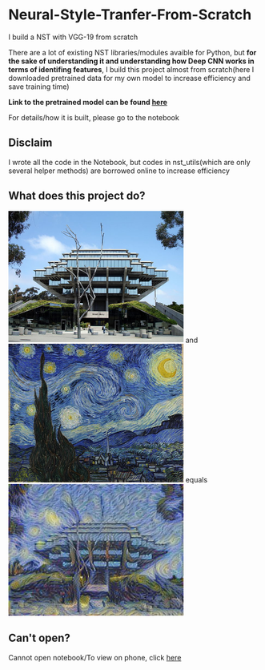 # Neural-Style-Tranfer-From-Scratch
I build a NST with VGG-19 from scratch

There are a lot of existing NST libraries/modules avaible for Python, but **for the sake of understanding it and understanding how Deep CNN works in terms of identifing features**, I build this project almost from scratch(here I downloaded pretrained data for my own model to increase efficiency and save training time)

**Link to the pretrained model can be found [here](http://www.vlfeat.org/matconvnet/pretrained/)**

For details/how it is built, please go to the notebook

## Disclaim
I wrote all the code in the Notebook, but codes in nst_utils(which are only several helper methods) are borrowed online to increase efficiency

## What does this project do?
<img src="images/geisal.jpg" width="350" alt="content">
and
<img src="images/starry-night-style.jpg" width="350" alt="style">
equals
<img src="output/generated_image2.jpg" width="350" alt="nst">

## Can't open?
Cannot open notebook/To view on phone, click [here](https://nbviewer.jupyter.org/github/Rabona17/Neural-Style-Tranfer-From-Scratch/blob/master/Neural-Style-Transfer_From_Scratch.ipynb)
